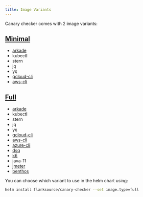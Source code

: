 ```yaml
---
title: Image Variants
---
```


Canary checker comes with 2 image variants:

## [Minimal](https://github.com/flanksource/canary-checker/blob/master/build/minimal/Dockerfile)

* [arkade](https://github.com/alexellis/arkade)
* kubectl
* stern
* jq
* yq
* [gcloud-cli](https://cloud.google.com/sdk/gcloud)
* [aws-cli](https://aws.amazon.com/cli/)



## [Full](https://github.com/flanksource/canary-checker/blob/master/build/full/Dockerfile)

* [arkade](https://github.com/alexellis/arkade)
* kubectl
* stern
* jq
* yq
* [gcloud-cli](https://cloud.google.com/sdk/gcloud)
* [aws-cli](https://aws.amazon.com/cli/)
* [azure-cli](https://learn.microsoft.com/en-us/cli/azure/)
* [dsq](https://github.com/multiprocessio/dsq)
* [k6](https://github.com/grafana/k6)
* java-11
* [jmeter](https://jmeter.apache.org/)
* [benthos](https://benthos.dev)

You can choose which variant to use in the helm chart using:

```bash
helm install flanksource/canary-checker --set image.type=full
```



